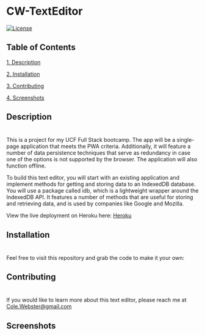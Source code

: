 # CW-TextEditor

[![License](https://img.shields.io/badge/License-Boost_1.0-lightblue.svg)](https://www.boost.org/LICENSE_1_0.txt)

## Table of Contents 
            
<a href="#description"> 1. Description</a>  

<a href="#install"> 2. Installation </a>

<a href="#contributing"> 3. Contributing </a>

<a href="#test"> 4. Screenshots </a>

## Description <h1 id='description'> </h1>

This is a project for my UCF Full Stack bootcamp. The app will be a single-page application that meets the PWA criteria. Additionally, it will feature a number of data persistence techniques that serve as redundancy in case one of the options is not supported by the browser. The application will also function offline. 

To build this text editor, you will start with an existing application and implement methods for getting and storing data to an IndexedDB database. You will use a package called idb, which is a lightweight wrapper around the IndexedDB API. It features a number of methods that are useful for storing and retrieving data, and is used by companies like Google and Mozilla.

View the live deployment on Heroku here: [Heroku](https://dry-castle-37846.herokuapp.com/)
    
## Installation <h1 id='install'></h1>
          
Feel free to visit this repository and grab the code to make it your own: 
    
## Contributing <h1 id='contributing'></h1>
          
If you would like to learn more about this text editor, please reach me at Cole.Webster@gmail.com
    
## Screenshots <h1 id='test'></h1>

